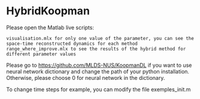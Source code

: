 # HybridKoopman

Please open the Matlab live scripts:

    visualisation.mlx for only one value of the parameter, you can see the space-time reconstructed dynamics for each method
    range_where_improve.mlx to see the results of the hybrid method for different parameter values

Please go to https://github.com/MLDS-NUS/KoopmanDL if you want to use neural network dictionary and change the path of your python installation. Otherwise, please choose 0 for neural network in the dictionary.

To change time steps for example, you can modify the file exemples_init.m
